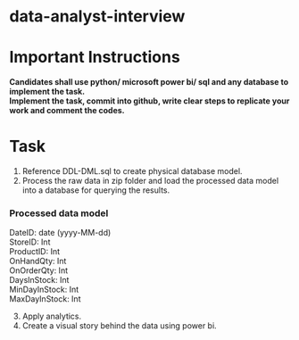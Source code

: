 # data-analyst-interview
  
# Important Instructions
**Candidates shall use python/ microsoft power bi/ sql and any database to implement the task.**  
**Implement the task, commit into github, write clear steps to replicate your work and comment the codes.**  
  
# Task
1. Reference DDL-DML.sql to create physical database model.  
2. Process the raw data in zip folder and load the processed data model into a database for querying the results.  

### Processed data model
DateID: date (yyyy-MM-dd)  
StoreID: Int  
ProductID: Int  
OnHandQty: Int  
OnOrderQty: Int  
DaysInStock: Int  
MinDayInStock: Int  
MaxDayInStock: Int  

3. Apply analytics.
4. Create a visual story behind the data using power bi.  
